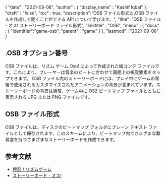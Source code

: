 {
  "date" : "2021-09-08",
  "author" : {
    "display_name" : "Kashif Iqbal"
},
  "draft" : "false",
  "toc" : true,
  "description":"OSB ファイル形式と,OSB ファイルを作成して開くことができる API について学びます。",
  "title" :"OSB ファイル - オス! ストーリーボード ファイル形式",
  "linktitle" : "OSB",
  "menu" : {
    "docs" : {
      "identifier":"game-osb",
      "parent" : "game"
}
},
  "lastmod" : "2021-09-08"
}

## .OSB オプション番号

OSB ファイルは、リズム ゲーム Osu! によって作成された絵コンテ ファイルです。これにより、プレーヤーは音楽のビートに合わせて画面上の視覚要素をタップできます。 OSB ファイル内のストーリーボードには、プレイ中にゲームの背後で使用されるカスタマイズされたアニメーションの背景が含まれています。ストーリーボードの背景は通常、ゲーム中に OSZ ビートマップ ファイルとともに表示される JPG または PNG ファイルです。

## OSB ファイル形式

OSB ファイルは、ディスクのビートマップ フォルダにプレーン テキスト ファイルとして保存されます。このスキームにより、ビートマップ内でさまざまな難易度を持つさまざまなストーリーボードを作成できます。

## 参考文献

* [押忍！リズムゲーム](https://osu.ppy.sh/home)
* [ストーリーボード - オス!](https://osu.ppy.sh/wiki/en/Storyboard)

